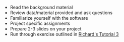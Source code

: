 * Read the background material
* Review data/material provided and ask questions
* Familiarize yourself with the software
* Project specific assignments
* Prepare 2-3 slides on your project
* Run through exercise outlined in [Richard's Tutorial 3]((weekly_work/6_22_2021/talks/Richard_py_tutorial3.ipynb))